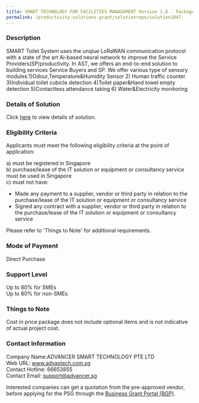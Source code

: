 ```yaml
---
title: SMART TECHNOLOGY FOR FACILITIES MANAGEMENT Version 1.8 - Package C (10 sets of Toilets)-Complete
permalink: /productivity-solutions-grant/solutionrepo/solution1047
---
```


### Description

SMART Toilet System uses the unqiue LoRaWAN communication protocol with a state of the art Ai-based neural network to improve the Service Providers(SP)productivity. In AST, we offers an end-to-end solution to building services Service Buyers and SP. 
We offer various type of sensory modules:1)Odour,Temperature&Humidity Sensor 2) Human traffic counter 3)Individual toilet cubicle detection 4)Toilet paper&Hand towel empty detection 5)Contactless attendance taking 6) Water&Electricity monitoring

### Details of Solution

Click <a href='https://www.gobusiness.gov.sg/images/psg/Desensitised_Advancer_20200342_Annex_3_Part_3.pdf' target='_blank'>here</a> to view details of solution.

### Eligibility Criteria

Applicants must meet the following eligibility criteria at the point of application:

a) must be registered in Singapore <br>
b) purchase/lease of the IT solution or equipment or consultancy service must be used in Singapore <br>
c) must not have:
- Made any payment to a supplier, vendor or third party in relation to the purchase/lease of the IT solution or equipment or consultancy service
- Signed any contract with a supplier, vendor or third party in relation to the purchase/lease of the IT solution or equipment or consultancy service

Please refer to 'Things to Note' for additional requirements.

### Mode of Payment
Direct Purchase

### Support Level
Up to 80% for SMEs <br>
Up to 80% for non-SMEs

### Things to Note
Cost in price package does not include optional items and is not indicative of actual project cost.

### Contact Information
Company Name:ADVANCER SMART TECHNOLOGY PTE LTD <br>Web URL: www.advastech.com.sg <br>Contact Hotline: 66653855 <br>Contact Email: support@advancer.sg <br>

Interested companies can get a quotation from the pre-approved vendor, before applying for the PSG through the <a target='_blank' href='https://www.businessgrants.gov.sg/'>Business Grant Portal (BGP)</a>.
